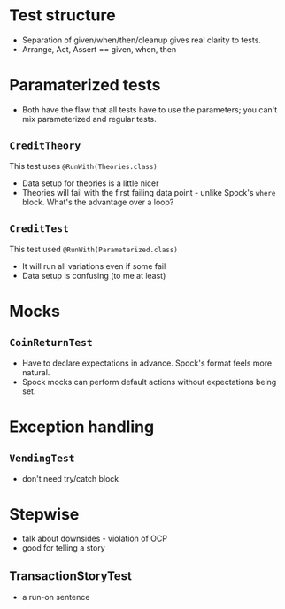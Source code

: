 # Test structure

- Separation of given/when/then/cleanup gives real clarity to tests.
- Arrange, Act, Assert == given, when, then

# Paramaterized tests

- Both have the flaw that all tests have to use the parameters; you can't mix parameterized and regular tests.

## `CreditTheory`

This test uses `@RunWith(Theories.class)`

- Data setup for theories is a little nicer
- Theories will fail with the first failing data point - unlike Spock's `where` block. What's the advantage over a loop?

## `CreditTest`

This test used `@RunWith(Parameterized.class)`

- It will run all variations even if some fail
- Data setup is confusing (to me at least)

# Mocks

## `CoinReturnTest`

- Have to declare expectations in advance. Spock's format feels more natural.
- Spock mocks can perform default actions without expectations being set.

# Exception handling

## `VendingTest`

- don't need try/catch block

# Stepwise

- talk about downsides - violation of OCP
- good for telling a story

## TransactionStoryTest

- a run-on sentence